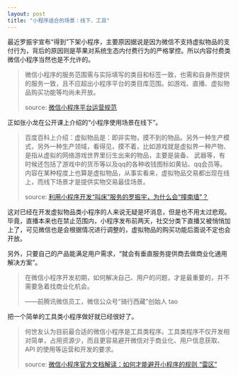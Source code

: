 ```yaml
---
layout: post
title: "小程序适合的场景：线下、工具"
---
```


最近罗振宇宣布“得到”下架小程序，主要原因据说是因为微信不支持虚拟物品的支付行为，背后的原因则是苹果对系统生态内付费行为的严格掌控。所以内容付费类微信小程序当然也是不允许的。

> 微信小程序的服务范围需与实际填写的类目和标签一致，也需和自身所提供的服务一致，且不应超出小程序平台的类目库范围。如游戏、直播、虚拟物品购买功能等均尚未开放。
>
> source: [微信小程序平台运营规范](https://mp.weixin.qq.com/debug/wxadoc/product/?t=201718#3功能设置规范)

正如张小龙在公开课上介绍的“小程序使用场景在线下”。

> 百度百科上介绍：虚拟物品是：即非实物，摸不到的物品。另外一种生产模式，另外一种生产领域，看得见，摸不着，比如游戏就是虚拟界一种产物、是指从虚拟的网络游戏世界里衍生出来的物品，主要是装备、 武器等，有时候还包括了游戏中的货币等以及qq的各种收钱图标如黄钻、qq会员等。内容在某种程度上也算是虚拟物品，从事实看来，虚拟物品交易都出现在线上，而线下场景才是提供实物交易最佳场景。
>
> source: [利用小程序开发“叫床”服务的罗振宇，为什么会“撞南墙”？](http://www.weidu8.net/wx/1012148456382735)

这对已经在开发虚拟物品类小程序的人来说无疑是坏消息，但是也不用太过悲观。毕竟，直播本来也在禁止范围内，小程序发布前两天，社交分类下直播又被悄悄加上了，可见微信也是会根据情况进行调整的，虚拟物品的购买功能后面说不定也会开放。

另外，只要自己的产品能满足用户需求，“就会有垂直服务提供商去做商业化通用解决方案”。

> 在微信小程序开发初期，如何解决自己、用户的问题，才是最重要的，并不需要急着找商业化机会。
>
> ——前腾讯微信员工，微信公众号“骑行西藏”创始人 tao 

把一个简单的工具类小程序做好就已经很好了。

> 何世友认为目前最合适的微信小程序是工具类程序。工具类程序不仅开发相对简单，占用资源少，而且更容易避开微信对于商业化、用户信息获取、API 的使用等运营和开发的要求。
>
> source: [微信小程序官方文档解读：如何才能避开小程序的规则 “雷区”](http://mp.weixin.qq.com/s?__biz=MjgzMTAwODI0MA==&mid=2651846135&idx=1&sn=aa93ca9511785592f248b917f6254b7e&chksm=9b796368ac0eea7e00b8c3d4327a61a742249ae01c780687ad13cdbb694c7127f00d72ad37a9&scene=0#wechat_redirect)

